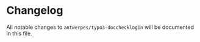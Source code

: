 # Changelog

All notable changes to `antwerpes/typo3-docchecklogin` will be documented in this file.

